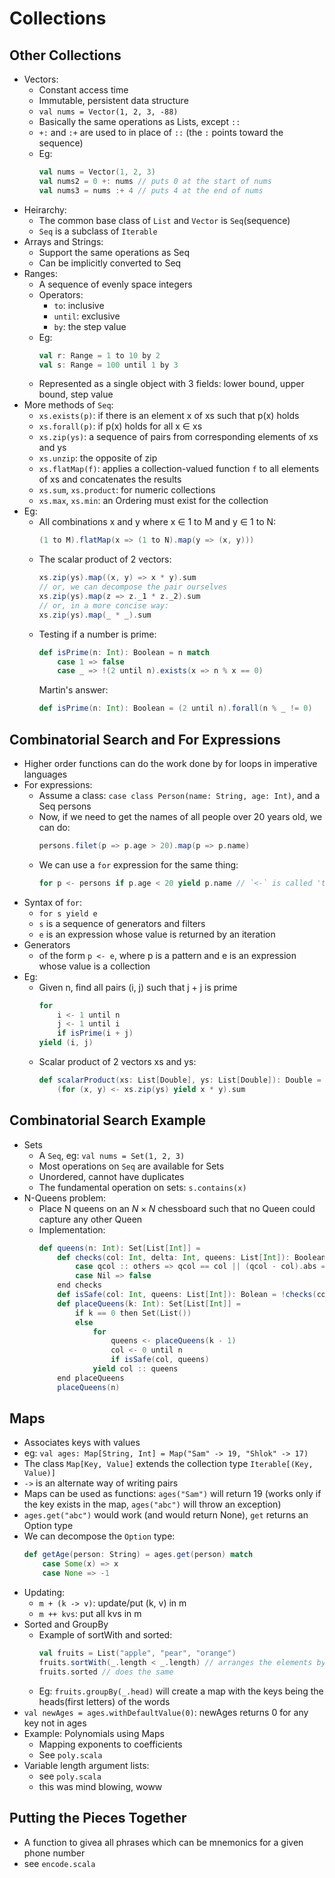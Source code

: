 # Collections

## Other Collections
- Vectors:
    - Constant access time
    - Immutable, persistent data structure
    - `val nums = Vector(1, 2, 3, -88)`
    - Basically the same operations as Lists, except `::`
    - `+:` and `:+` are used to in place of `::` (the `:` points toward the sequence)
    - Eg:
        ```scala
        val nums = Vector(1, 2, 3)
        val nums2 = 0 +: nums // puts 0 at the start of nums
        val nums3 = nums :+ 4 // puts 4 at the end of nums
        ```
- Heirarchy:
    - The common base class of `List` and `Vector` is `Seq`(sequence)
    - `Seq` is a subclass of `Iterable`
- Arrays and Strings:
    - Support the same operations as Seq
    - Can be implicitly converted to Seq
- Ranges:
    - A sequence of evenly space integers
    - Operators:
        - `to`: inclusive
        - `until`: exclusive
        - `by`: the step value
    - Eg:
        ```scala
        val r: Range = 1 to 10 by 2
        val s: Range = 100 until 1 by 3
        ```
    - Represented as a single object with 3 fields: lower bound, upper bound, step value
- More methods of `Seq`:
    - `xs.exists(p)`: if there is an element x of xs such that p(x) holds
    - `xs.forall(p)`: if p(x) holds for all x $\in$ xs
    - `xs.zip(ys)`: a sequence of pairs from corresponding elements of xs and ys
    - `xs.unzip`: the opposite of zip
    - `xs.flatMap(f)`: applies a collection-valued function `f` to all elements of xs and concatenates the results
    - `xs.sum`, `xs.product`: for numeric collections
    - `xs.max`, `xs.min`: an Ordering must exist for the collection
- Eg:
    - All combinations x and y where x $\in$ 1 to M and y $\in$ 1 to N:
        ```scala
        (1 to M).flatMap(x => (1 to N).map(y => (x, y)))
        ```
    - The scalar product of 2 vectors:
        ```scala
        xs.zip(ys).map((x, y) => x * y).sum
        // or, we can decompose the pair ourselves
        xs.zip(ys).map(z => z._1 * z._2).sum
        // or, in a more concise way:
        xs.zip(ys).map(_ * _).sum
        ```
    - Testing if a number is prime:
        ```scala
        def isPrime(n: Int): Boolean = n match
            case 1 => false
            case _ => !(2 until n).exists(x => n % x == 0)
        ```
        Martin's answer:
        ```scala
        def isPrime(n: Int): Boolean = (2 until n).forall(n % _ != 0)
        ```

## Combinatorial Search and For Expressions
- Higher order functions can do the work done by for loops in imperative languages
- For expressions:
    - Assume a class: `case class Person(name: String, age: Int)`, and a Seq persons
    - Now, if we need to get the names of all people over 20 years old, we can do:
        ```scala
        persons.filet(p => p.age > 20).map(p => p.name)
        ```
    - We can use a `for` expression for the same thing:
        ```scala
        for p <- persons if p.age < 20 yield p.name // `<-` is called 'taken from'
        ```
- Syntax of `for`:
    - `for s yield e`
    - `s` is a sequence of generators and filters
    - `e` is an expression whose value is returned by an iteration
- Generators
    - of the form `p <- e`, where p is a pattern and e is an expression whose value is a collection
- Eg:
    - Given n, find all pairs (i, j) such that j + j is prime
        ```scala
        for
            i <- 1 until n
            j <- 1 until i
            if isPrime(i + j)
        yield (i, j)
        ```
    - Scalar product of 2 vectors xs and ys:
        ```scala
        def scalarProduct(xs: List[Double], ys: List[Double]): Double =
            (for (x, y) <- xs.zip(ys) yield x * y).sum
        ```

## Combinatorial Search Example
- Sets
    - A `Seq`, eg: `val nums = Set(1, 2, 3)`
    - Most operations on `Seq` are available for Sets
    - Unordered, cannot have duplicates
    - The fundamental operation on sets: `s.contains(x)`
- N-Queens problem:
    - Place N queens on an $N \times N$ chessboard such that no Queen could capture any other Queen
    - Implementation:
        ```scala
        def queens(n: Int): Set[List[Int]] =
            def checks(col: Int, delta: Int, queens: List[Int]): Boolean = queens match
                case qcol :: others => qcol == col || (qcol - col).abs == delta || checks(col, delta + 1, others)
                case Nil => false
            end checks
            def isSafe(col: Int, queens: List[Int]): Bolean = !checks(col, 1, queens)
            def placeQueens(k: Int): Set[List[Int]] =
                if k == 0 then Set(List())
                else
                    for
                        queens <- placeQueens(k - 1)
                        col <- 0 until n
                        if isSafe(col, queens)
                    yield col :: queens
            end placeQueens
            placeQueens(n)
        ```

## Maps
- Associates keys with values
- eg: `val ages: Map[String, Int] = Map("Sam" -> 19, "Shlok" -> 17)`
- The class `Map[Key, Value]` extends the collection type `Iterable[(Key, Value)]`
- `->` is an alternate way of writing pairs
- Maps can be used as functions: `ages("Sam")` will return 19 (works only if the key exists in the map, `ages("abc")` will throw an exception)
- `ages.get("abc")` would work (and would return None), `get` returns an Option type
- We can decompose the `Option` type:
    ```scala
    def getAge(person: String) = ages.get(person) match
        case Some(x) => x
        case None => -1
    ```
- Updating:
    - `m + (k -> v)`: update/put (k, v) in m
    - `m ++ kvs`: put all kvs in m
- Sorted and GroupBy
    - Example of sortWith and sorted:
        ```scala
        val fruits = List("apple", "pear", "orange")
        fruits.sortWith(_.length < _.length) // arranges the elements by length
        fruits.sorted // does the same
        ```
    - Eg: `fruits.groupBy(_.head)` will create a map with the keys being the heads(first letters) of the words
- `val newAges = ages.withDefaultValue(0)`: newAges returns 0 for any key not in ages
- Example: Polynomials using Maps
    - Mapping exponents to coefficients
    - See `poly.scala`
- Variable length argument lists:
    - see `poly.scala`
    - this was mind blowing, woww

## Putting the Pieces Together
- A function to givea all phrases which can be mnemonics for a given phone number
- see `encode.scala`